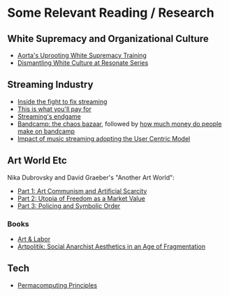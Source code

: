 # Some Relevant Reading / Research

## White Supremacy and Organizational Culture

* [Aorta's Uprooting White Supremacy Training](https://aorta.coop/uprooting-white-supremacy-training)
* [Dismantling White Culture at Resonate Series](https://community.resonate.coop/t/dismantling-white-culture-at-resonate/2897)

## Streaming Industry

* [Inside the fight to fix streaming](https://www.musicradar.com/news/inside-the-fight-fix-streaming)
* [This is what you'll pay for](https://open.substack.com/pub/jaimebrooks/p/this-is-what-youll-pay-for)
* [Streaming's endgame](https://www.daveedwards.co/writing/streamings-endgame/)
* [Bandcamp: the chaos bazaar](https://components.one/posts/bandcamp-the-chaos-bazaar#1), followed by [how much money do people make on bandcamp](https://components.one/documentation/bandcamp-income-distribution)
* [Impact of music streaming adopting the User Centric Model](https://cnm.fr/en/studies/impact-of-online-music-streaming-services-adopting-the-ucps/)

## Art World Etc

Nika Dubrovsky and David Graeber's "Another Art World":

* [Part 1: Art Communism and Artificial Scarcity](https://www.e-flux.com/journal/102/284624/another-art-world-part-1-art-communism-and-artificial-scarcity/)
* [Part 2: Utopia of Freedom as a Market Value](https://www.e-flux.com/journal/104/298663/another-art-world-part-2-utopia-of-freedom-as-a-market-value/)
* [Part 3: Policing and Symbolic Order](https://www.e-flux.com/journal/113/360192/another-art-world-part-3-policing-and-symbolic-order/)

### Books

* [Art & Labor](https://archive.org/details/artlaborruskinmo0000bori)
* [Artpolitik: Social Anarchist Aesthetics in an Age of Fragmentation](https://www.minorcompositions.info/?p=581)

## Tech

* [Permacomputing Principles](https://permacomputing.net/Principles/)
